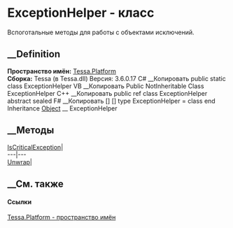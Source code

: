 # ExceptionHelper - класс
Вспоготальные методы для работы с объектами исключений.
## __Definition
 **Пространство имён:** [Tessa.Platform](N_Tessa_Platform.htm)  
 **Сборка:** Tessa (в Tessa.dll) Версия: 3.6.0.17
C# __Копировать
     public static class ExceptionHelper
VB __Копировать
     Public NotInheritable Class ExceptionHelper
C++ __Копировать
     public ref class ExceptionHelper abstract sealed
F# __Копировать
     [<AbstractClassAttribute>]
    [<SealedAttribute>]
    type ExceptionHelper = class end
Inheritance
    [Object](https://learn.microsoft.com/dotnet/api/system.object) __ ExceptionHelper
##  __Методы
[IsCriticalException](M_Tessa_Platform_ExceptionHelper_IsCriticalException.htm)|  
---|---  
[Unwrap](M_Tessa_Platform_ExceptionHelper_Unwrap.htm)|  
## __См. также
#### Ссылки
[Tessa.Platform - пространство имён](N_Tessa_Platform.htm)
